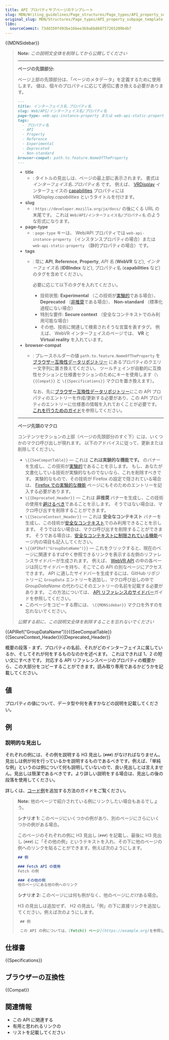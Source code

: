 ```yaml
---
title: API プロパティサブページのテンプレート
slug: MDN/Writing_guidelines/Page_structures/Page_types/API_property_subpage_template
original_slug: MDN/Structures/Page_types/API_property_subpage_template
l10n:
  sourceCommit: 73dd350fd93be16bee3b9a6b860757265209b4b7
---
```


{{MDNSidebar}}

> **Note:** _この説明文全体を削除してから公開してください_
>
> ---
>
> **ページの先頭部分:**
>
> ページ上部の先頭部分は、「ページのメタデータ」を定義するために使用します。
> 値は、個々のプロパティに応じて適切に書き換える必要があります。
>
> ```md
> ---
> title: インターフェイス名.プロパティ名
> slug: Web/API/インターフェイス名/プロパティ名
> page-type: web-api-instance-property または web-api-static-property
> tags:
>   - プロパティ名
>   - API
>   - Property
>   - Reference
>   - Experimental
>   - Deprecated
>   - Non-standard
> browser-compat: path.to.feature.NameOfTheProperty
> ---
> ```
>
> - **title**
>   - : タイトルの見出しは、ページの最上部に表示されます。
>     書式は _インターフェイス名_**.**_プロパティ名_ です。
>     例えば、 [VRDisplay](/ja/docs/Web/API/VRDisplay) インターフェイスの [capabilities](/ja/docs/Web/API/VRDisplay/capabilities) プロパティには *VRDisplay.capabilities* というタイトルを付けます。
> - **slug**
>   - : `https://developer.mozilla.org/ja/docs/` の後にくる URL の末尾です。
>     これは `Web/API/インターフェイス名/プロパティ名` のような形式になります。
> - **page-type**
>   - : `page-type` キーは、 Web/API プロパティでは `web-api-instance-property` （インスタンスプロパティの場合）または `web-api-static-property` （静的プロパティの場合）です。
> - **tags**
>   - : 常に **API**, **Reference**, **Property**, _API 名_ (**WebVR** など), _インターフェイス名_ (**IDBIndex** など), プロパティ名 (**capabilities** など) のタグを含めてください。
>
>     必要に応じて以下のタグを入れてください。
>     - 技術状態: **Experimental** （この技術が[実験的](/ja/docs/MDN/Writing_guidelines/Experimental_deprecated_obsolete#実験的)である場合）、 **Deprecated** （[非推奨](/ja/docs/MDN/Writing_guidelines/Experimental_deprecated_obsolete#非推奨と廃止)である場合）、 **Non-standard** （標準化過程にない場合）
>     - 特別な要件: **Secure context** （安全なコンテキストでのみ利用可能な場合）
>     - その他、技術に関連して検索されそうな言葉を表すタグ。
>       例えば、 WebVR インターフェイスのページでは、 **VR** と **Virtual reality** を入れています。
> - **browser-compat**
>   - : プレースホルダーの値 `path.to.feature.NameOfTheProperty` を [ブラウザー互換性データリポジトリー](https://github.com/mdn/browser-compat-data) にあるプロパティのクエリー文字列に置き換えてください。
>     ツールチェインが自動的に互換性セクションと仕様書セクションのためにキーを使用します（`\{{Compat}}` と `\{{Specifications}}` マクロを置き換えます）。
>
>     なお、先に[ブラウザー互換性データリポジトリー](https://github.com/mdn/browser-compat-data)にこの API プロパティのエントリーを作成/更新する必要があり、この API プロパティのエントリーに仕様書の情報を入れておくことが必要です。
>     [これを行うためのガイド](/ja/docs/MDN/Writing_guidelines/Page_structures/Compatibility_tables)を参照してください。
>
> ---
>
> **ページ先頭のマクロ**
>
> コンテンツセクションの上部（ページの先頭部分のすぐ下）には、いくつかのマクロ呼び出しが現れます。
> 以下のアドバイスに従って、更新または削除してください。
>
> - `\{{SeeCompatTable}}` — これは **これは実験的な機能です。** のバナーを生成し、この技術が[実験的](/ja/docs/MDN/Writing_guidelines/Experimental_deprecated_obsolete#実験的)であることを示します。
>   もし、あなたが文書化している技術が実験的なものでないなら、これを削除すべきです。
>   実験的なもので、その技術が Firefox の設定で隠されている場合は、 [Firefox での実験的な機能](/ja/docs/Mozilla/Firefox/Experimental_features) ページにもそのためのエントリーを記入する必要があります。
> - `\{{Deprecated_Header}}` — これは **非推奨** バナーを生成し、この技術の使用を[避けるべき](/ja/docs/MDN/Writing_guidelines/Experimental_deprecated_obsolete#廃止と非推奨)であることを示します。
>   そうではない場合は、マクロ呼び出すを削除することができます。
> - `\{{SecureContext_Header}}` — これは **安全なコンテキスト** バナーを生成し、この技術が[安全なコンテキスト](/ja/docs/Web/Security/Secure_Contexts)でのみ利用できることを示します。
>   そうではない場合は、マクロ呼び出すを削除することができます。
>   そうである場合は、[安全なコンテキストに制限されている機能](/ja/docs/Web/Security/Secure_Contexts/features_restricted_to_secure_contexts)ページ内の項目も記入してください。
> - `\{{APIRef("GroupDataName")}}` — これをクリックすると、現在のページに関連するすばやく参照できるリンクを表示する左側のリファレンスサイドバーが生成されます。
>   例えば、 [WebVR API](/ja/docs/Web/API/WebVR_API) の中の各ページは同じサイドバーを持ち、そこでこの API の別なページにアクセスできます。
>   API に適したサイドバーを生成するには、GitHub リポジトリーに `GroupData` エントリーを追加し、マクロ呼び出しの中で _GroupDataName_ の代わりにそのエントリーの名前を記載する必要があります。
>   この方法については、 [API リファレンスのサイドバー](/ja/docs/MDN/Writing_guidelines/Howto/Write_an_API_reference/Sidebars)ガイドを参照してください。
> - このページをコピーする際には、 `\{{MDNSidebar}}` マクロを外すのを忘れないでください。
>
> _公開する前に、この説明文全体を削除することを忘れないでください_

{{APIRef("GroupDataName")}}{{SeeCompatTable}}{{SecureContext_Header}}{{Deprecated_Header}}

概要の段落 - まず、プロパティの名前、それがどのインターフェイスに属しているか、そしてそれが何をするものなのかを述べます。
これはできれば 1、2 の短い文にすべきです。
対応する API リファレンスページのプロパティの概要から、この大部分をコピーすることができます。読み取り専用であるかどうかを記載してください。

## 値

プロパティの値について、データ型や何を表すかなどの説明を記載してください。

## 例

### 説明的な見出し

それぞれの例には、その例を説明する H3 見出し (`###`) がなければなりません。見出しは例が何を行っているかを説明するものであるべきです。例えば、「単純な例」というのは例について何も説明していないので、良い見出しとは言えません。見出しは簡潔であるべきです。より詳しい説明をする場合は、見出しの後の段落を使用してください。

詳しくは、[コード例](/ja/docs/MDN/Writing_guidelines/Page_structures/Code_examples)を追加する方法のガイドをご覧ください。

> **Note:** 他のページで紹介されている例にリンクしたい場合もあるでしょう。
>
> **シナリオ 1:** このページにいくつかの例があり、別のページにさらにいくつかの例がある場合。
>
> このページのそれぞれの例に H3 見出し (`###`) を記載し、最後に H3 見出し (`###`) に「その他の例」というテキストを入れ、その下に他のページの例へのリンクを貼ることができます。例えば次のようにします。
>
>  ```md
>  ## 例
>
>  ### Fetch API の使用
>  Fetch の例
>
>  ### その他の例
>  他のページにある他の例へのリンク
>  ```
>
> **シナリオ 2:** このページには何も例がなく、他のページに*だけ*ある場合。
>
> H3 の見出しは追加せず、 H2 の見出し「例」の下に直接リンクを追加してください。例えば次のようにします。
>
>  ```md
>   ## 例
>
>   この API の例については、[Fetch() ページ](https://example.org)を参照してください。
>

## 仕様書

{{Specifications}}

## ブラウザーの互換性

{{Compat}}

## 関連情報

- この API に関連する
- 有用と思われるリンクの
- リストを記載してください
